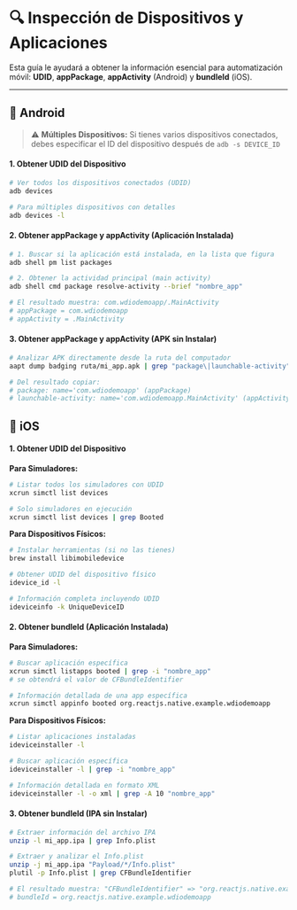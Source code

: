 # 🔍 Inspección de Dispositivos y Aplicaciones

Esta guía le ayudará a obtener la información esencial para automatización móvil: **UDID**, **appPackage**, **appActivity** (Android) y **bundleId** (iOS).

---

## 📱 Android

> ⚠️ **Múltiples Dispositivos:** Si tienes varios dispositivos conectados, debes especificar el ID del dispositivo después de `adb -s DEVICE_ID`

#### 1. Obtener UDID del Dispositivo
```bash
# Ver todos los dispositivos conectados (UDID)
adb devices

# Para múltiples dispositivos con detalles
adb devices -l
```

#### 2. Obtener appPackage y appActivity (Aplicación Instalada)
```bash
# 1. Buscar si la aplicación está instalada, en la lista que figura
adb shell pm list packages

# 2. Obtener la actividad principal (main activity)
adb shell cmd package resolve-activity --brief "nombre_app"

# El resultado muestra: com.wdiodemoapp/.MainActivity
# appPackage = com.wdiodemoapp
# appActivity = .MainActivity
```

#### 3. Obtener appPackage y appActivity (APK sin Instalar)
```bash
# Analizar APK directamente desde la ruta del computador
aapt dump badging ruta/mi_app.apk | grep "package\|launchable-activity"

# Del resultado copiar:
# package: name='com.wdiodemoapp' (appPackage)
# launchable-activity: name='com.wdiodemoapp.MainActivity' (appActivity)
```

## 🍎 iOS

#### 1. Obtener UDID del Dispositivo

**Para Simuladores:**
```bash
# Listar todos los simuladores con UDID
xcrun simctl list devices

# Solo simuladores en ejecución
xcrun simctl list devices | grep Booted
```

**Para Dispositivos Físicos:**
```bash
# Instalar herramientas (si no las tienes)
brew install libimobiledevice

# Obtener UDID del dispositivo físico
idevice_id -l

# Información completa incluyendo UDID
ideviceinfo -k UniqueDeviceID
```

#### 2. Obtener bundleId (Aplicación Instalada)

**Para Simuladores:**
```bash
# Buscar aplicación específica
xcrun simctl listapps booted | grep -i "nombre_app"
# se obtendrá el valor de CFBundleIdentifier

# Información detallada de una app específica
xcrun simctl appinfo booted org.reactjs.native.example.wdiodemoapp
```

**Para Dispositivos Físicos:**
```bash
# Listar aplicaciones instaladas
ideviceinstaller -l

# Buscar aplicación específica
ideviceinstaller -l | grep -i "nombre_app"

# Información detallada en formato XML
ideviceinstaller -l -o xml | grep -A 10 "nombre_app"
```

#### 3. Obtener bundleId (IPA sin Instalar)
```bash
# Extraer información del archivo IPA
unzip -l mi_app.ipa | grep Info.plist

# Extraer y analizar el Info.plist
unzip -j mi_app.ipa "Payload/*/Info.plist"
plutil -p Info.plist | grep CFBundleIdentifier

# El resultado muestra: "CFBundleIdentifier" => "org.reactjs.native.example.wdiodemoapp"
# bundleId = org.reactjs.native.example.wdiodemoapp
```